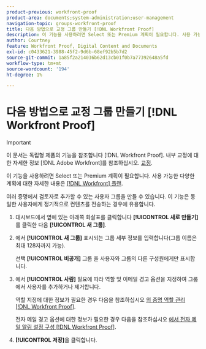```yaml
---
product-previous: workfront-proof
product-area: documents;system-administration;user-management
navigation-topic: groups-workfront-proof
title: 다음 방법으로 교정 그룹 만들기 [!DNL Workfront Proof]
description: 이 기능을 사용하려면 Select 또는 Premium 계획이 필요합니다. 사용 가능한 다양한 계획에 대한 자세한 내용은 Workfront 계획 을 참조하십시오.
author: Courtney
feature: Workfront Proof, Digital Content and Documents
exl-id: c0433621-3988-45f2-9d6b-68ef92b5b7d2
source-git-commit: 1a85f2a214036b62d13cb01f0b7a77392648a5fd
workflow-type: tm+mt
source-wordcount: '194'
ht-degree: 1%

---
```


# 다음 방법으로 교정 그룹 만들기 [!DNL Workfront Proof]

>[!IMPORTANT]
>
>이 문서는 독립형 제품의 기능을 참조합니다 [!DNL Workfront Proof]. 내부 교정에 대한 자세한 정보 [!DNL Adobe Workfront]를 참조하십시오. [교정](../../../review-and-approve-work/proofing/proofing.md).

이 기능을 사용하려면 Select 또는 Premium 계획이 필요합니다. 사용 가능한 다양한 계획에 대한 자세한 내용은 [[!DNL Workfront] 플랜](https://www.workfront.com/plans).

여러 증명에서 검토자로 추가할 수 있는 사용자 그룹을 만들 수 있습니다. 이 기능은 동일한 사용자에게 정기적으로 컨텐츠를 전송하는 경우에 유용합니다.

1. 대시보드에서 옆에 있는 아래쪽 화살표를 클릭합니다 **[!UICONTROL 새로 만들기]**&#x200B;를 클릭한 다음 **[!UICONTROL 새 그룹]**.

1. 에서 **[!UICONTROL 새 그룹]** 표시되는 그룹 세부 정보를 입력합니다(그룹 이름은 최대 128자까지 가능).

   선택 **[!UICONTROL 비공개]** 그룹 을 사용자와 그룹의 다른 구성원에게만 표시합니다.

1. 에서 **[!UICONTROL 사람]** 필요에 따라 역할 및 이메일 경고 옵션을 지정하여 그룹에서 사용자를 추가하거나 제거합니다.

   역할 지정에 대한 정보가 필요한 경우 다음을 참조하십시오 [의 증명 역할 관리 [!DNL Workfront Proof]](../../../workfront-proof/wp-work-proofsfiles/share-proofs-and-files/manage-proof-roles.md).

   전자 메일 경고 옵션에 대한 정보가 필요한 경우 다음을 참조하십시오 [에서 전자 메일 알림 설정 구성 [!DNL Workfront Proof]](../../../workfront-proof/wp-emailsntfctns/email-alerts/config-email-notification-settings-wp.md).

1. **[!UICONTROL 저장]**&#x200B;을 클릭합니다.
